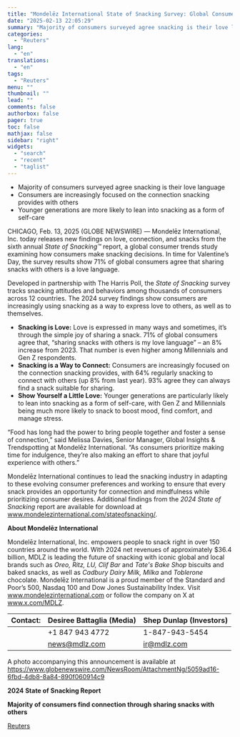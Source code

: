```yaml
---
title: "Mondelēz International State of Snacking Survey: Global Consumers See Snacking as a Way to Connect and Share with Loved Ones"
date: "2025-02-13 22:05:29"
summary: "Majority of consumers surveyed agree snacking is their love languageConsumers are increasingly focused on the connection snacking provides with othersYounger generations are more likely to lean into snacking as a form of self-careCHICAGO, Feb. 13, 2025 (GLOBE NEWSWIRE) — Mondelēz International, Inc. today releases new findings on love, connection, and..."
categories:
  - "Reuters"
lang:
  - "en"
translations:
  - "en"
tags:
  - "Reuters"
menu: ""
thumbnail: ""
lead: ""
comments: false
authorbox: false
pager: true
toc: false
mathjax: false
sidebar: "right"
widgets:
  - "search"
  - "recent"
  - "taglist"
---
```


* Majority of consumers surveyed agree snacking is their love language
* Consumers are increasingly focused on the connection snacking provides with others
* Younger generations are more likely to lean into snacking as a form of self-care

CHICAGO, Feb. 13, 2025 (GLOBE NEWSWIRE) — Mondelēz International, Inc. today releases new findings on love, connection, and snacks from the sixth annual *State of Snacking™* report, a global consumer trends study examining how consumers make snacking decisions. In time for Valentine’s Day, the survey results show 71% of global consumers agree that sharing snacks with others is a love language.

Developed in partnership with The Harris Poll, the *State of Snacking* survey tracks snacking attitudes and behaviors among thousands of consumers across 12 countries. The 2024 survey findings show consumers are increasingly using snacking as a way to express love to others, as well as to themselves.

* **Snacking is Love:** Love is expressed in many ways and sometimes, it’s through the simple joy of sharing a snack. 71% of global consumers agree that, “sharing snacks with others is my love language” – an 8% increase from 2023. That number is even higher among Millennials and Gen Z respondents.
* **Snacking is a Way to Connect:** Consumers are increasingly focused on the connection snacking provides, with 64% regularly snacking to connect with others (up 8% from last year). 93% agree they can always find a snack suitable for sharing.
* **Show Yourself a Little Love:** Younger generations are particularly likely to lean into snacking as a form of self-care, with Gen Z and Millennials being much more likely to snack to boost mood, find comfort, and manage stress.

“Food has long had the power to bring people together and foster a sense of connection,” said Melissa Davies, Senior Manager, Global Insights & Trendspotting at Mondelēz International. “As consumers prioritize making time for indulgence, they’re also making an effort to share that joyful experience with others.”

Mondelēz International continues to lead the snacking industry in adapting to these evolving consumer preferences and working to ensure that every snack provides an opportunity for connection and mindfulness while prioritizing consumer desires. Additional findings from the *2024 State of Snacking* report are available for download at www.mondelezinternational.com/stateofsnacking/.

**About Mondelēz International**

Mondelēz International, Inc. empowers people to snack right in over 150 countries around the world. With 2024 net revenues of approximately $36.4 billion, MDLZ is leading the future of snacking with iconic global and local brands such as *Oreo, Ritz, LU, Clif Bar* and *Tate's* *Bake Shop* biscuits and baked snacks, as well as *Cadbury Dairy Milk, Milka* and *Toblerone* chocolate. Mondelēz International is a proud member of the Standard and Poor’s 500, Nasdaq 100 and Dow Jones Sustainability Index. Visit www.mondelezinternational.com or follow the company on X at www.x.com/MDLZ.

| Contact: | Desiree Battaglia (Media) | Shep Dunlap (Investors) |
| --- | --- | --- |
|  | +1 847 943 4772 | 1-847-943-5454 |
|  | news@mdlz.com | ir@mdlz.com |

A photo accompanying this announcement is available at https://www.globenewswire.com/NewsRoom/AttachmentNg/5059ad16-6fbd-4db8-8a84-890f060914c9

**2024 State of Snacking Report**

**Majority of consumers find connection through sharing snacks with others**

[Reuters](https://www.tradingview.com/news/reuters.com,2025-02-13:newsml_GNX63M3vW:0-mondel-z-international-state-of-snacking-survey-global-consumers-see-snacking-as-a-way-to-connect-and-share-with-loved-ones/)
